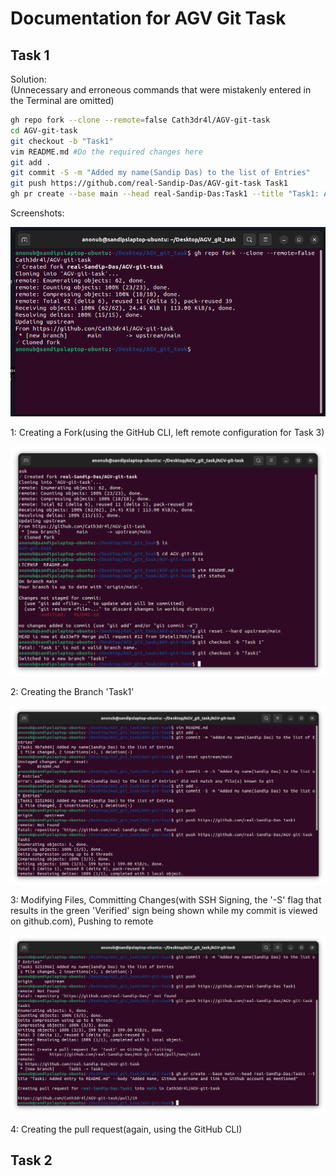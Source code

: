 # Documentation for AGV Git Task

## Task 1

Solution: \
(Unnecessary and erroneous commands that were mistakenly entered in the Terminal are omitted)

```bash
gh repo fork --clone --remote=false Cath3dr4l/AGV-git-task
cd AGV-git-task
git checkout -b "Task1"
vim README.md #Do the required changes here
git add .
git commit -S -m "Added my name(Sandip Das) to the list of Entries"
git push https://github.com/real-Sandip-Das/AGV-git-task Task1
gh pr create --base main --head real-Sandip-Das:Task1 --title "Task1: Added entry to README.md" --body "Added Name, GitHub username and link to Github account as mentioned"
```

Screenshots:

![1. Creating a Fork(left configuring remote for Task 3)](Images/Task%201/Fork.png)

1: Creating a Fork(using the GitHub CLI, left remote configuration for Task 3)

![2. Creating the Branch 'Task1'](Images/Task%201/Branching.png)

2: Creating the Branch 'Task1'

![3. Modifying Files, Committing Changes(with SSH Signing, the '-S' flag that results in the green 'Verified' sign being shown while my commit is viewed on github.com), Pushing to remote](Images/Task%201/Commit_Push.png)

3: Modifying Files, Committing Changes(with SSH Signing, the '-S' flag that results in the green 'Verified' sign being shown while my commit is viewed on github.com), Pushing to remote

![4. Creating the pull request(again, using the GitHub CLI)](Images/Task%201/PullReq.png)

4: Creating the pull request(again, using the GitHub CLI)

## Task 2
